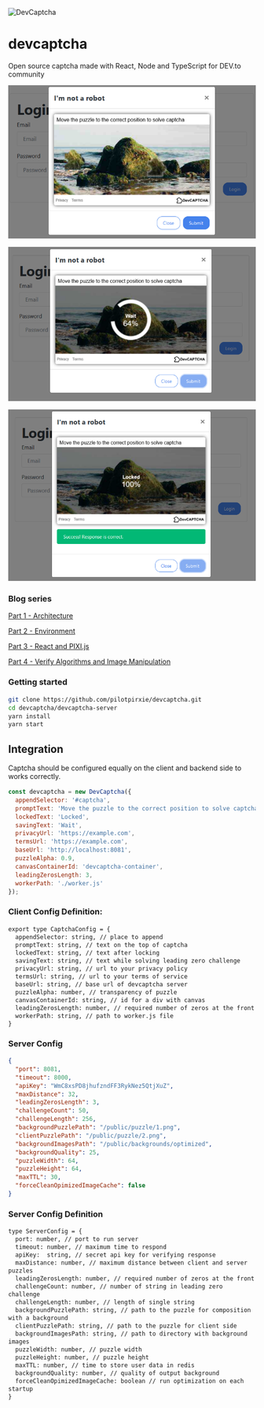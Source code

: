 ![DevCaptcha](https://i.imgur.com/9EhWrPx.png)

# devcaptcha
Open source captcha made with React, Node and TypeScript for DEV.to community 

![Screenshot 1](img/s1.png)

![Screenshot 2](img/s2.png)

![Screenshot 3](img/s3.png)

### Blog series
[Part 1 - Architecture](https://dev.to/meatboy/create-your-own-captcha-with-react-node-part-1-architecture-1ho7)

[Part 2 - Environment](https://dev.to/meatboy/create-your-own-captcha-part-2-setup-typescript-webpack-and-react-254b)

[Part 3 - React and PIXI.js](https://dev.to/meatboy/create-your-own-captcha-part-3-canvas-13i8)

[Part 4 - Verify Algorithms and Image Manipulation](https://dev.to/meatboy/create-your-own-captcha-part-4-algorithm-node-typescript-react-53j3)

### Getting started
```bash
git clone https://github.com/pilotpirxie/devcaptcha.git
cd devcaptcha/devcaptcha-server
yarn install
yarn start
```

## Integration

Captcha should be configured equally on the client and backend side to works correctly.


```js
const devcaptcha = new DevCaptcha({
  appendSelector: '#captcha',
  promptText: 'Move the puzzle to the correct position to solve captcha',
  lockedText: 'Locked',
  savingText: 'Wait',
  privacyUrl: 'https://example.com',
  termsUrl: 'https://example.com',
  baseUrl: 'http://localhost:8081',
  puzzleAlpha: 0.9,
  canvasContainerId: 'devcaptcha-container',
  leadingZerosLength: 3,
  workerPath: './worker.js'
});
```

### Client Config Definition:
```
export type CaptchaConfig = {
  appendSelector: string, // place to append
  promptText: string, // text on the top of captcha
  lockedText: string, // text after locking
  savingText: string, // text while solving leading zero challenge
  privacyUrl: string, // url to your privacy policy
  termsUrl: string, // url to your terms of service
  baseUrl: string, // base url of devcaptcha server
  puzzleAlpha: number, // transparency of puzzle
  canvasContainerId: string, // id for a div with canvas
  leadingZerosLength: number, // required number of zeros at the front
  workerPath: string, // path to worker.js file
}
```

### Server Config
```json
{
  "port": 8081,
  "timeout": 8000,
  "apiKey": "WmC8xsPD8jhufzndFF3RykNez5QtjXuZ",
  "maxDistance": 32,
  "leadingZerosLength": 3,
  "challengeCount": 50,
  "challengeLength": 256,
  "backgroundPuzzlePath": "/public/puzzle/1.png",
  "clientPuzzlePath": "/public/puzzle/2.png",
  "backgroundImagesPath": "/public/backgrounds/optimized",
  "backgroundQuality": 25,
  "puzzleWidth": 64,
  "puzzleHeight": 64,
  "maxTTL": 30,
  "forceCleanOpimizedImageCache": false
}
```

### Server Config Definition
```
type ServerConfig = {
  port: number, // port to run server
  timeout: number, // maximum time to respond
  apiKey:  string, // secret api key for verifying response
  maxDistance: number, // maximum distance between client and server puzzles
  leadingZerosLength: number, // required number of zeros at the front
  challengeCount: number, // number of string in leading zero challenge 
  challengeLength: number, // length of single string
  backgroundPuzzlePath: string, // path to the puzzle for composition with a background
  clientPuzzlePath: string, // path to the puzzle for client side
  backgroundImagesPath: string, // path to directory with background images
  puzzleWidth: number, // puzzle width
  puzzleHeight: number, // puzzle height
  maxTTL: number, // time to store user data in redis
  backgroundQuality: number, // quality of output background
  forceCleanOpimizedImageCache: boolean // run optimization on each startup
}
```
